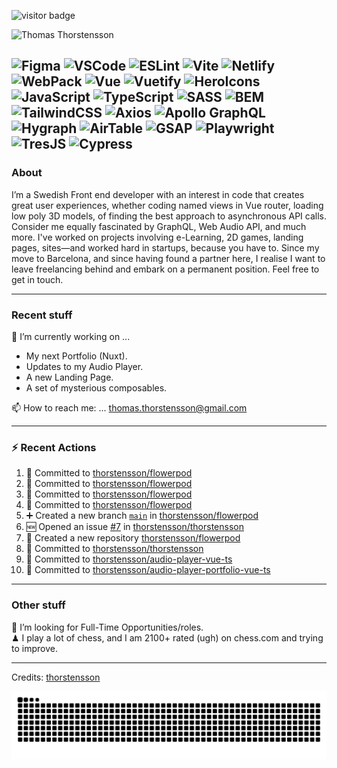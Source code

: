 <img src="https://visitor-badge.laobi.icu/badge?page_id=thorstensson" alt="visitor badge"/></p>

![Thomas Thorstensson](https://github.com/user-attachments/assets/ac4417b0-aae0-422a-b866-3b8120c2d6ff)

![Figma](https://img.shields.io/badge/Figma-ffffff?style=for-the-badge&color=000000)
![VSCode](https://img.shields.io/badge/VSCode-ffffff?style=for-the-badge&color=000000)
![ESLint](https://img.shields.io/badge/ESLint-ffffff?style=for-the-badge&color=000000)
![Vite](https://img.shields.io/badge/Vite-ffffff?style=for-the-badge&color=000000)
![Netlify](https://img.shields.io/badge/Netlify-ffffff?style=for-the-badge&color=000000)
![WebPack](https://img.shields.io/badge/WebPack-ffffff?style=for-the-badge&color=000000)
![Vue](https://img.shields.io/badge/Vue-ffffff?style=for-the-badge&color=67ea53)
![Vuetify](https://img.shields.io/badge/Vuetify-ffffff?style=for-the-badge&color=67ea53)
![HeroIcons](https://img.shields.io/badge/HeroIcons-ffffff?style=for-the-badge&color=000000)
![JavaScript](https://img.shields.io/badge/JavaScript-ffffff?style=for-the-badge&color=f2ff09)
![TypeScript](https://img.shields.io/badge/TypeScript-ffffff?style=for-the-badge&color=3756EC)
![SASS](https://img.shields.io/badge/SASS-ffffff?style=for-the-badge&color=000000)
![BEM](https://img.shields.io/badge/BEM-ffffff?style=for-the-badge&color=000000)
![TailwindCSS](https://img.shields.io/badge/TailwindCSS-ffffff?style=for-the-badge&color=000000)
![Axios](https://img.shields.io/badge/Axios-ffffff?style=for-the-badge&color=000000)
![Apollo GraphQL](https://img.shields.io/badge/Apollo%20GraphQL-ffffff?style=for-the-badge&color=000000)
![Hygraph](https://img.shields.io/badge/Hygraph-ffffff?style=for-the-badge&color=000000)
![AirTable](https://img.shields.io/badge/AirTable-ffffff?style=for-the-badge&color=000000)
![GSAP](https://img.shields.io/badge/GSAP-ffffff?style=for-the-badge&color=000000)
![Playwright](https://img.shields.io/badge/Playwright-ffffff?style=for-the-badge&color=000000)
![TresJS](https://img.shields.io/badge/TresJS-ffffff?style=for-the-badge&color=000000)
![Cypress](https://img.shields.io/badge/Cypress-ffffff?style=for-the-badge&color=000000)
---
### About
I’m a Swedish Front end developer with an interest in code that creates great user experiences, whether coding named views in Vue router, loading low poly 3D models, of finding the best approach to asynchronous API calls. Consider me equally fascinated by GraphQL, Web Audio API, and much more. I've worked on projects involving e-Learning, 2D games, landing pages, sites—and worked hard in startups, because you have to. Since my move to Barcelona, and since having found a partner here, I realise I want to leave freelancing behind and embark on a permanent position. Feel free to get in touch.

---
### Recent stuff
🔭 I’m currently working on ... 
- My next Portfolio (Nuxt).
- Updates to my Audio Player.
- A new Landing Page.
- A set of mysterious composables.<br>

📫 How to reach me: ... thomas.thorstensson@gmail.com 

---
### :zap: Recent Actions
<!--START_SECTION:activity-->
1. 📝 Committed to [thorstensson/flowerpod](https://github.com/thorstensson/flowerpod/commit/df4c3de924b4c2062de91411a6b046ae10388519)
2. 📝 Committed to [thorstensson/flowerpod](https://github.com/thorstensson/flowerpod/commit/9db82b94432a23578dc529b4ce9400ec3f04cc73)
3. 📝 Committed to [thorstensson/flowerpod](https://github.com/thorstensson/flowerpod/commit/110b694d5b9f5e1cdea0befa02bf5a962a38d318)
4. 📝 Committed to [thorstensson/flowerpod](https://github.com/thorstensson/flowerpod/commit/19acff82963f917534932cfe4c1964aa60450f3a)
5. ➕ Created a new branch [`main`](https://github.com/thorstensson/flowerpod/tree/main) in [thorstensson/flowerpod](https://github.com/thorstensson/flowerpod)
6. 🆕 Opened an issue [#7](https://github.com/thorstensson/thorstensson/issues/7) in [thorstensson/thorstensson](https://github.com/thorstensson/thorstensson)
7. 🎉 Created a new repository [thorstensson/flowerpod](https://github.com/thorstensson/flowerpod)
8. 📝 Committed to [thorstensson/thorstensson](https://github.com/thorstensson/thorstensson/commit/cdf80763a39c79a11f08c03f8d3e1ea170e9ffc9)
9. 📝 Committed to [thorstensson/audio-player-vue-ts](https://github.com/thorstensson/audio-player-vue-ts/commit/351ef1fe2c4c4a4da00b9f93f8c747cee89e1f8d)
10. 📝 Committed to [thorstensson/audio-player-portfolio-vue-ts](https://github.com/thorstensson/audio-player-portfolio-vue-ts/commit/31a630e186475f325ac432d96a323d2917b0b52c)
<!--END_SECTION:activity-->

---
### Other stuff
💼 I’m looking for Full-Time Opportunities/roles.<br>
♟ I play a lot of chess, and I am 2100+ rated (ugh) on chess.com and trying to improve.


-----
Credits: [thorstensson](https://github.com/thorstensson)

![Snake animation](https://raw.githubusercontent.com/thorstensson/thorstensson/output/github-contribution-grid-snake-dark.svg)
